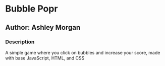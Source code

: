 # Bubble Popr

## Author: Ashley Morgan

### Description

A simple game where you click on bubbles and increase your score, made with base JavaScript, HTML, and CSS